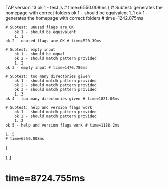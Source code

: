 TAP version 13
ok 1 - test.js # time=6550.008ms {
    # Subtest: generates the homepage with correct folders
        ok 1 - should be equivalent
        1..1
    ok 1 - generates the homepage with correct folders # time=1242.075ms
    
    # Subtest: unused flags are OK
        ok 1 - should be equivalent
        1..1
    ok 2 - unused flags are OK # time=820.39ms
    
    # Subtest: empty input
        ok 1 - should be equal
        ok 2 - should match pattern provided
        1..2
    ok 3 - empty input # time=1470.786ms
    
    # Subtest: too many directories given
        ok 1 - should match pattern provided
        ok 2 - should match pattern provided
        ok 3 - should match pattern provided
        1..3
    ok 4 - too many directories given # time=1821.05ms
    
    # Subtest: help and version flags work
        ok 1 - should match pattern provided
        ok 2 - should match pattern provided
        1..2
    ok 5 - help and version flags work # time=1188.2ms
    
    1..5
    # time=6550.008ms
}

1..1
# time=8724.755ms
